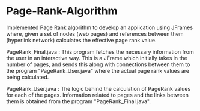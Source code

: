 # Page-Rank-Algorithm
Implemented Page Rank algorithm to develop an application using JFrames where, given a set of nodes (web pages) and references between them (hyperlink network) calculates the effective page rank value.

PageRank_Final.java :
This program fetches the necessary information from the user in an interactive way.
This is a JFrame which initially takes in the number of pages, and sends this along with connections between them to the program "PageRank_User.java" where the actual page rank values are being calculated.

PageRank_User.java :
The logic behind the calculation of PageRank values for each of the pages.
Information related to pages and the links between them is obtained from the program "PageRank_Final.java".
